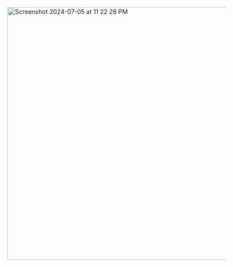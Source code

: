 <img width="583" alt="Screenshot 2024-07-05 at 11 22 28 PM" src="https://github.com/AnkurKonan/Python_Projects/assets/112815485/52795ac7-5174-4eb4-8054-acf5ff382f92">
